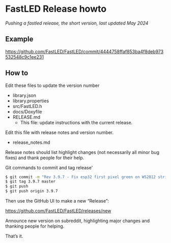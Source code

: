 # FastLED Release howto

*Pushing a fastled release, the short version, last updated May 2024*

## Example

https://github.com/FastLED/FastLED/commit/4444758ffaf853ba4f8deb973532548c9c1ee231

## How to

Edit these files to update the version number
  * library.json 
  * library.properties 
  * src/FastLED.h 
  * docs/Doxyfile
  * RELEASE.md
    * This file: update instructions with the current release.


Edit this file with release notes and version number.
  * release_notes.md

Release notes should list highlight changes (not necessarily all minor bug fixes) and thank people for their help. 

Git commands to commit and tag release'
```bash
$ git commit -m "Rev 3.9.7 - Fix esp32 first pixel green on WS2812 strips, Arduino Cloud Compiler fix for ancient esp32 chipsets."
$ git tag 3.9.7 master 
$ git push 
$ git push origin 3.9.7
```

Then use the GitHub UI to make a new “Release”:

https://github.com/FastLED/FastLED/releases/new

Announce new version on subreddit, highlighting major changes and thanking people for helping. 

That’s it. 
